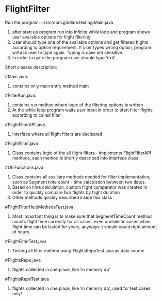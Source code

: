 # FlightFilter
Run the program: ~/src/com.gridline.testing.Main.java
1. after start up program run into infinite while loop and program shows user available options for flight filtering
2. User should type one of the available options and get filtered flights according to option requirement. If user types wrong option, program will ask user to type again. Typing is case not sensitive.
3. In order to quite the program user should type 'exit'

Short classes description:

#Main.java:
1. contains only main entry method main

#FilterRun.java:
1. contains run method where logic of the filtering options is written
2. At the while loop program waits user input in order to start filter flights according to called filter

#FlightFilterAPI.java
1. Interface where all flight filters are decleared

#FlightFilter.java
1. Class contains logic of the all flight filters - implements FlightFilterAPI methods, each method is shortly described into interface class 

#UtilFunctions.java
1. Class contains all auxiliary methods needed for filter implementation, such as Segment time count - time calculation between two dates.
2. Based on time calculation, custom flight comparator was created in order to quickly compare two flights by flight duration
3. Other methods quickly described inside this class

#FlightFilterHelpMethodsTest.java
1. Most important thing is to make sure that SegmentTimeCount method counts flight time correctly for all cases, even unrealistic cases when flight time can be lasted for years, anyways it should count right amount of hours.

#FlightFilterTest.java
1. Testing all filter method using FlightsRepoTest.java as data source

#FlightsRepo.java
1. flights collected in one place, like 'in memory db'

#FlightsRepoTest.java
1. flights collected in one place, like 'in memory db', used for test cases only!
